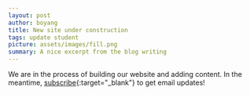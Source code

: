 ```yaml
---
layout: post
author: boyang
title: New site under construction
tags: update student
picture: assets/images/fill.png
summary: A nice excerpt from the blog writing
---
```


We are in the process of building our website and adding content. In the meantime, [subscribe](http://eepurl.com/hojSrv){:target="_blank"} to get email updates!
